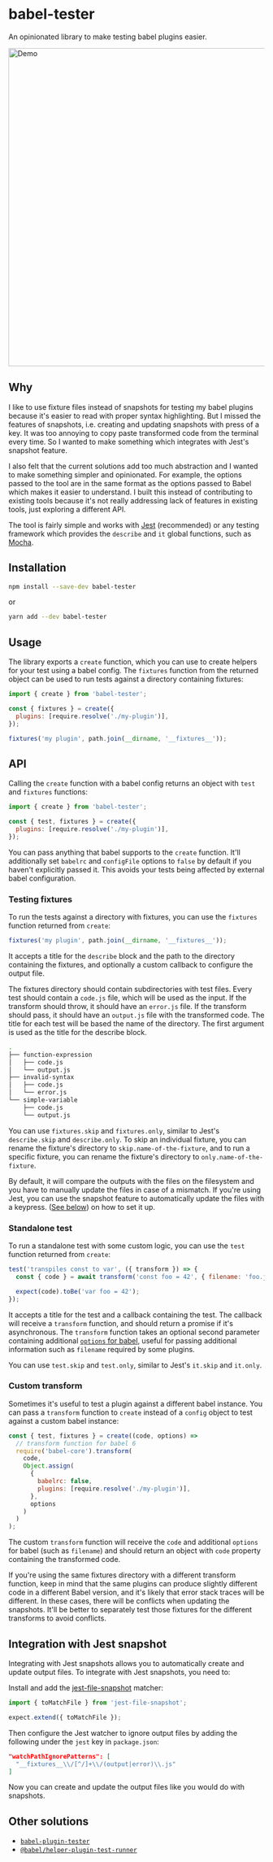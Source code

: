 # babel-tester

An opinionated library to make testing babel plugins easier.

<img alt="Demo" src="demo/demo.gif" width="626">

## Why

I like to use fixture files instead of snapshots for testing my babel plugins because it's easier to read with proper syntax highlighting. But I missed the features of snapshots, i.e. creating and updating snapshots with press of a key. It was too annoying to copy paste transformed code from the terminal every time. So I wanted to make something which integrates with Jest's snapshot feature.

I also felt that the current solutions add too much abstraction and I wanted to make something simpler and opinionated. For example, the options passed to the tool are in the same format as the options passed to Babel which makes it easier to understand. I built this instead of contributing to existing tools because it's not really addressing lack of features in existing tools, just exploring a different API.

The tool is fairly simple and works with [Jest](https://jestjs.io/) (recommended) or any testing framework which provides the `describe` and `it` global functions, such as [Mocha](https://mochajs.org/).

## Installation

```sh
npm install --save-dev babel-tester
```

or

```sh
yarn add --dev babel-tester
```

## Usage

The library exports a `create` function, which you can use to create helpers for your test using a babel config. The `fixtures` function from the returned object can be used to run tests against a directory containing fixtures:

```js
import { create } from 'babel-tester';

const { fixtures } = create({
  plugins: [require.resolve('./my-plugin')],
});

fixtures('my plugin', path.join(__dirname, '__fixtures__'));
```

## API

Calling the `create` function with a babel config returns an object with `test` and `fixtures` functions:

```js
import { create } from 'babel-tester';

const { test, fixtures } = create({
  plugins: [require.resolve('./my-plugin')],
});
```

You can pass anything that babel supports to the `create` function. It'll additionally set `babelrc` and `configFile` options to `false` by default if you haven't explicitly passed it. This avoids your tests being affected by external babel configuration.

### Testing fixtures

To run the tests against a directory with fixtures, you can use the `fixtures` function returned from `create`:

```js
fixtures('my plugin', path.join(__dirname, '__fixtures__'));
```

It accepts a title for the `describe` block and the path to the directory containing the fixtures, and optionally a custom callback to configure the output file.

The fixtures directory should contain subdirectories with test files. Every test should contain a `code.js` file, which will be used as the input. If the transform should throw, it should have an `error.js` file. If the transform should pass, it should have an `output.js` file with the transformed code. The title for each test will be based the name of the directory. The first argument is used as the title for the describe block.

```sh
.
├── function-expression
│   ├── code.js
│   └── output.js
├── invalid-syntax
│   ├── code.js
│   └── error.js
└── simple-variable
    ├── code.js
    └── output.js
```

You can use `fixtures.skip` and `fixtures.only`, similar to Jest's `describe.skip` and `describe.only`. To skip an individual fixture, you can rename the fixture's directory to `skip.name-of-the-fixture`, and to run a specific fixture, you can rename the fixture's directory to `only.name-of-the-fixture`.

By default, it will compare the outputs with the files on the filesystem and you have to manually update the files in case of a mismatch. If you're using Jest, you can use the snapshot feature to automatically update the files with a keypress. ([See below](#integration-with-jest-snapshot)) on how to set it up.

### Standalone test

To run a standalone test with some custom logic, you can use the `test` function returned from `create`:

```js
test('transpiles const to var', ({ transform }) => {
  const { code } = await transform('const foo = 42', { filename: 'foo.js' });

  expect(code).toBe('var foo = 42');
});
```

It accepts a title for the test and a callback containing the test. The callback will receive a `transform` function, and should return a promise if it's asynchronous. The `transform` function takes an optional second parameter containing additional [`options` for babel](https://babeljs.io/docs/en/options), useful for passing additional information such as `filename` required by some plugins.

You can use `test.skip` and `test.only`, similar to Jest's `it.skip` and `it.only`.

### Custom transform

Sometimes it's useful to test a plugin against a different babel instance. You can pass a `transform` function to `create` instead of a `config` object to test against a custom babel instance:

```js
const { test, fixtures } = create((code, options) =>
  // transform function for babel 6
  require('babel-core').transform(
    code,
    Object.assign(
      {
        babelrc: false,
        plugins: [require.resolve('./my-plugin')],
      },
      options
    )
  )
);
```

The custom `transform` function will receive the `code` and additional `options` for babel (such as `filename`) and should return an object with `code` property containing the transformed code.

If you're using the same fixtures directory with a different transform function, keep in mind that the same plugins can produce slightly different code in a different Babel version, and it's likely that error stack traces will be different. In these cases, there will be conflicts when updating the snapshots. It'll be better to separately test those fixtures for the different transforms to avoid conflicts.

## Integration with Jest snapshot

Integrating with Jest snapshots allows you to automatically create and update output files. To integrate with Jest snapshots, you need to:

Install and add the [jest-file-snapshot](https://github.com/satya164/jest-file-snapshot) matcher:

```js
import { toMatchFile } from 'jest-file-snapshot';

expect.extend({ toMatchFile });
```

Then configure the Jest watcher to ignore output files by adding the following under the `jest` key in `package.json`:

```json
"watchPathIgnorePatterns": [
  "__fixtures__\\/[^/]+\\/(output|error)\\.js"
]
```

Now you can create and update the output files like you would do with snapshots.

## Other solutions

- [`babel-plugin-tester`](https://github.com/babel-utils/babel-plugin-tester)
- [`@babel/helper-plugin-test-runner`](https://github.com/babel/babel/tree/master/packages/babel-helper-plugin-test-runner)
